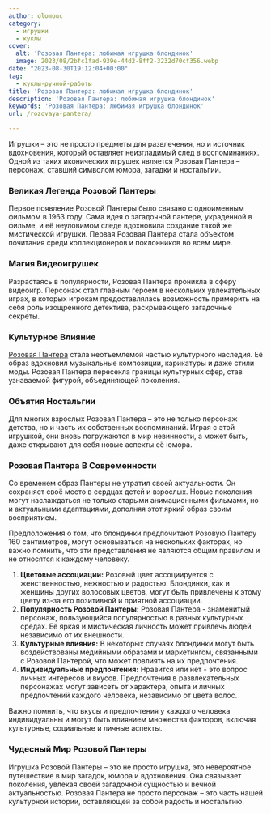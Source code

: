 ```yaml
---
author: olomouc
category:
  - игрушки
  - куклы
cover:
  alt: 'Розовая Пантера: любимая игрушка блондинок'
  image: 2023/08/2bfc1fad-939e-44d2-8ff2-3232d70cf356.webp
date: "2023-08-30T19:12:04+00:00"
tag:
  - куклы-ручной-работы
title: 'Розовая Пантера: любимая игрушка блондинок'
description: 'Розовая Пантера: любимая игрушка блондинок'
keywords: 'Розовая Пантера: любимая игрушка блондинок'
url: /rozovaya-pantera/

---
```

Игрушки – это не просто предметы для развлечения, но и источник вдохновения, который оставляет неизгладимый след в воспоминаниях. Одной из таких иконических игрушек является Розовая Пантера – персонаж, ставший символом юмора, загадки и ностальгии.

### **Великая Легенда Розовой Пантеры**

Первое появление Розовой Пантеры было связано с одноименным фильмом в 1963 году. Сама идея о загадочной пантере, украденной в фильме, и её неуловимом следе вдохновила создание такой же мистической игрушки. Первая Розовая Пантера стала объектом почитания среди коллекционеров и поклонников во всем мире.

### **Магия Видеоигрушек**

Разрастаясь в популярности, Розовая Пантера проникла в сферу видеоигр. Персонаж стал главным героем в нескольких увлекательных играх, в которых игрокам предоставлялась возможность примерить на себя роль изощренного детектива, раскрывающего загадочные секреты.

### **Культурное Влияние**

[Розовая Пантера](https://www.kinopoisk.ru/film/70944/?utm_referrer=www.adora.ru) стала неотъемлемой частью культурного наследия. Её образ вдохновил музыкальные композиции, карикатуры и даже стили моды. Розовая Пантера пересекла границы культурных сфер, став узнаваемой фигурой, объединяющей поколения.

### **Объятия Ностальгии**

Для многих взрослых Розовая Пантера – это не только персонаж детства, но и часть их собственных воспоминаний. Играя с этой игрушкой, они вновь погружаются в мир невинности, а может быть, даже открывают для себя новые аспекты её юмора.

### **Розовая Пантера В Современности**

Со временем образ Пантеры не утратил своей актуальности. Он сохраняет своё место в сердцах детей и взрослых. Новые поколения могут наслаждаться не только старыми анимационными фильмами, но и актуальными адаптациями, дополняя этот яркий образ своим восприятием.

Предположения о том, что блондинки предпочитают Розовую Пантеру 160 сантиметров, могут основываться на нескольких факторах, но важно помнить, что эти представления не являются общим правилом и не относятся к каждому человеку.

1. **Цветовые ассоциации:** Розовый цвет ассоциируется с женственностью, нежностью и радостью. Блондинки, как и женщины других волосовых цветов, могут быть привлечены к этому цвету из-за его позитивной и приятной ассоциации.
1. **Популярность Розовой Пантеры:** Розовая Пантера \- знаменитый персонаж, пользующийся популярностью в разных культурных средах. Её яркая и мистическая личность может привлечь людей независимо от их внешности.
1. **Культурные влияния:** В некоторых случаях блондинки могут быть воздействованы медийными образами и маркетингом, связанными с Розовой Пантерой, что может повлиять на их предпочтения.
1. **Индивидуальные предпочтения:** Нравится или нет \- это вопрос личных интересов и вкусов. Предпочтения в развлекательных персонажах могут зависеть от характера, опыта и личных предпочтений каждого человека, независимо от цвета волос.

Важно помнить, что вкусы и предпочтения у каждого человека индивидуальны и могут быть влиянием множества факторов, включая культурные, социальные и личные аспекты.

### **Чудесный Мир Розовой Пантеры**

Игрушка Розовой Пантеры – это не просто игрушка, это невероятное путешествие в мир загадок, юмора и вдохновения. Она связывает поколения, увлекая своей загадочной сущностью и вечной актуальностью. Розовая Пантера не просто персонаж – это часть нашей культурной истории, оставляющей за собой радость и ностальгию.
